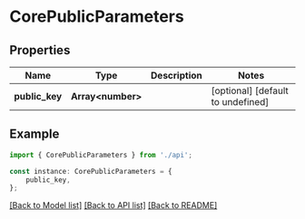# CorePublicParameters


## Properties

Name | Type | Description | Notes
------------ | ------------- | ------------- | -------------
**public_key** | **Array&lt;number&gt;** |  | [optional] [default to undefined]

## Example

```typescript
import { CorePublicParameters } from './api';

const instance: CorePublicParameters = {
    public_key,
};
```

[[Back to Model list]](../README.md#documentation-for-models) [[Back to API list]](../README.md#documentation-for-api-endpoints) [[Back to README]](../README.md)
